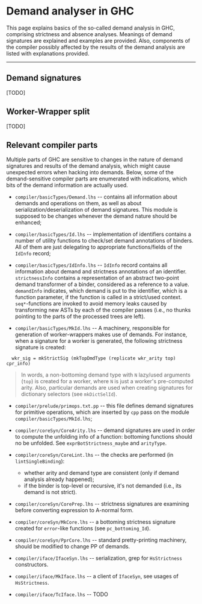 


# Demand analyser in GHC



This page explains basics of the so-called demand analysis in GHC, comprising strictness and absence analyses. Meanings of demand signatures are explained and examples are provided. Also, components of the compiler possibly affected by the results of the demand analysis are listed with explanations provided. 


---


## Demand signatures



\[TODO\]


## Worker-Wrapper split



\[TODO\]


## Relevant compiler parts



Multiple parts of GHC are sensitive to changes in the nature of demand signatures and results of the demand analysis, which might cause unexpected errors when hacking into demands. Below, some of the demand-sensitive compiler parts are enumerated with indications, which bits of the demand information are actually used.


- `compiler/basicTypes/Demand.lhs` -- contains all information about demands and operations on them, as well as about serialization/deserialization of demand signatures. This module is supposed to be changes whenever the demand nature should be enhanced;

- `compiler/basicTypes/Id.lhs` -- implementation of identifiers contains a number of utility functions to check/set demand annotations of binders. All of them are just delegating to appropriate functions/fields of the `IdInfo` record;

- `compiler/basicTypes/IdInfo.lhs` -- `IdInfo` record contains all information about demand and strictness annotations of an identifier. `strictnessInfo` contains a representation of an abstract two-point demand transformer of a binder, considered as a reference to a value. `demandInfo` indicates, which demand is put to the identifier, which is a function parameter, if the function is called in a strict/used context. `seq*`-functions are invoked to avoid memory leaks caused by transforming new ASTs by each of the compiler passes (i.e., no thunks pointing to the parts of the processed trees are left). 

- `compiler/basicTypes/MkId.lhs` -- A machinery, responsible for generation of worker-wrappers makes use of demands. For instance, when a signature for a worker is generated, the following strictness signature is created:

```wiki
  wkr_sig = mkStrictSig (mkTopDmdType (replicate wkr_arity top) cpr_info)
```

>
>
> In words, a non-bottoming demand type with `N` lazy/used arguments (`top`) is created for a worker, where `N` is just a worker's pre-computed arity. Also, particular demands are used when creating signatures for dictionary selectors (see `mkDictSelId`). 
>
>

- `compiler/prelude/primops.txt.pp` -- this file defines demand signatures for primitive operations, which are inserted by `cpp` pass on the module `compiler/basicTypes/MkId.lhs`;

- `compiler/coreSyn/CoreArity.lhs` -- demand signatures are used in order to compute the unfolding info of a function: bottoming functions should no be unfolded. See `exprBotStrictness_maybe` and `arityType`.

- `compiler/coreSyn/CoreLint.lhs` -- the checks are performed (in `lintSingleBinding`): 

  - whether arity and demand type are consistent (only if demand analysis already happened);
  - if the binder is top-level or recursive, it's not demanded (i.e., its demand is not strict).

- `compiler/coreSyn/CorePrep.lhs` -- strictness signatures are examining before converting expression to A-normal form.

- `compiler/coreSyn/MkCore.lhs` -- a bottoming strictness signature created for `error`-like functions (see `pc_bottoming_Id`).

- `compiler/coreSyn/PprCore.lhs` -- standard pretty-printing machinery, should be modified to change PP of demands.

- `compiler/iface/IfaceSyn.lhs`  -- serialization, grep for `HsStrictness` constructors.

- `compiler/iface/MkIface.lhs`  -- a client of `IfaceSyn`, see usages of `HsStrictness`.

- `compiler/iface/TcIface.lhs` -- TODO
